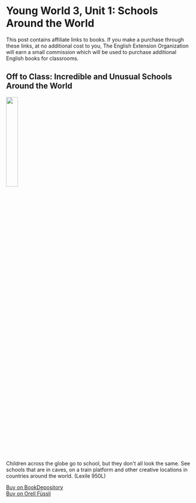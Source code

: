 # Young World 3, Unit 1: Schools Around the World

This post contains affiliate links to books. If you make a purchase through these links, at no additional cost to you, The English Extension Organization will earn a small commission which will be used to purchase additional English books for classrooms.

## Off to Class: Incredible and Unusual Schools Around the World

<img src="https://imgur.com/3sxCIqX.png" width="25%" />

Children across the globe go to school, but they don't all look the same.  See schools that are in caves, on a train platform and other creative locations in countries around the world. (Lexile 950L)

<a href="https://www.bookdepository.com/Off-to-Class/9781926818863" rel="nofollow"> Buy on BookDepository</a>  
<a href="https://www.orellfuessli.ch/shop/home/artikeldetails/A1001523331" rel="nofollow">Buy on Orell Füssli</a>




<!--stackedit_data:
eyJoaXN0b3J5IjpbMjEyODgzNDY5MywxMTQyNTUwNTQzLDE0MD
UxNzk1Ml19
-->